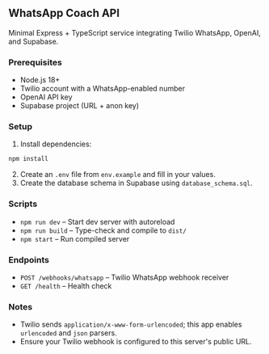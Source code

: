 ## WhatsApp Coach API

Minimal Express + TypeScript service integrating Twilio WhatsApp, OpenAI, and Supabase.

### Prerequisites
- Node.js 18+
- Twilio account with a WhatsApp-enabled number
- OpenAI API key
- Supabase project (URL + anon key)

### Setup
1. Install dependencies:
```bash
npm install
```
2. Create an `.env` file from `env.example` and fill in your values.
3. Create the database schema in Supabase using `database_schema.sql`.

### Scripts
- `npm run dev` – Start dev server with autoreload
- `npm run build` – Type-check and compile to `dist/`
- `npm start` – Run compiled server

### Endpoints
- `POST /webhooks/whatsapp` – Twilio WhatsApp webhook receiver
- `GET /health` – Health check

### Notes
- Twilio sends `application/x-www-form-urlencoded`; this app enables `urlencoded` and `json` parsers.
- Ensure your Twilio webhook is configured to this server's public URL.



